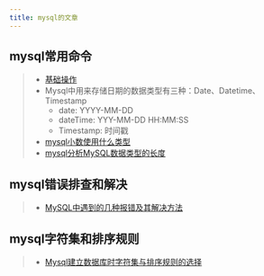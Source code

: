 ```yaml
---
title: mysql的文章
---
```


## mysql常用命令
> - [基础操作](https://blog.csdn.net/qq_38328378/article/details/80858073)
> - Mysql中用来存储日期的数据类型有三种：Date、Datetime、Timestamp
>   - date: YYYY-MM-DD
>   - dateTime: YYY-MM-DD HH:MM:SS
>   - Timestamp: 时间戳
> - [mysql小数使用什么类型](https://m.php.cn/article/485157.html)
> - [mysql分析MySQL数据类型的长度](https://blog.csdn.net/weixin_40008339/article/details/114327852)

## mysql错误排查和解决
> - [MySQL中遇到的几种报错及其解决方法](https://www.liuyixiang.com/post/16582.html)

## mysql字符集和排序规则
> - [Mysql建立数据库时字符集与排序规则的选择](https://www.jianshu.com/p/f18f92370e8c)
